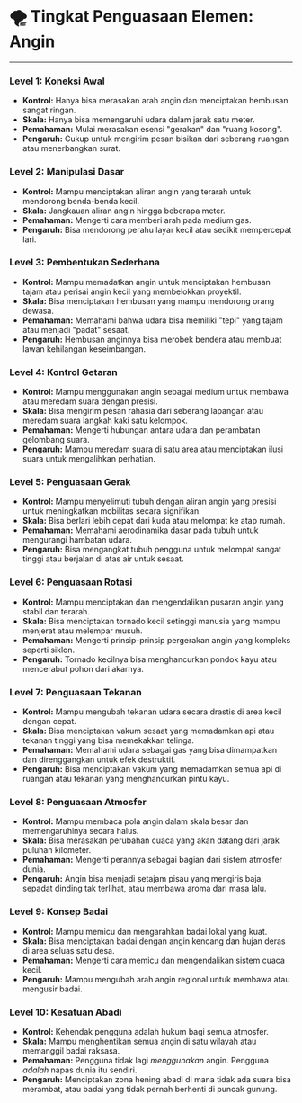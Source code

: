 # 🌪️ Tingkat Penguasaan Elemen: Angin

---

### Level 1: Koneksi Awal
*   **Kontrol:** Hanya bisa merasakan arah angin dan menciptakan hembusan sangat ringan.
*   **Skala:** Hanya bisa memengaruhi udara dalam jarak satu meter.
*   **Pemahaman:** Mulai merasakan esensi "gerakan" dan "ruang kosong".
*   **Pengaruh:** Cukup untuk mengirim pesan bisikan dari seberang ruangan atau menerbangkan surat.

### Level 2: Manipulasi Dasar
*   **Kontrol:** Mampu menciptakan aliran angin yang terarah untuk mendorong benda-benda kecil.
*   **Skala:** Jangkauan aliran angin hingga beberapa meter.
*   **Pemahaman:** Mengerti cara memberi arah pada medium gas.
*   **Pengaruh:** Bisa mendorong perahu layar kecil atau sedikit mempercepat lari.

### Level 3: Pembentukan Sederhana
*   **Kontrol:** Mampu memadatkan angin untuk menciptakan hembusan tajam atau perisai angin kecil yang membelokkan proyektil.
*   **Skala:** Bisa menciptakan hembusan yang mampu mendorong orang dewasa.
*   **Pemahaman:** Memahami bahwa udara bisa memiliki "tepi" yang tajam atau menjadi "padat" sesaat.
*   **Pengaruh:** Hembusan anginnya bisa merobek bendera atau membuat lawan kehilangan keseimbangan.

### Level 4: Kontrol Getaran
*   **Kontrol:** Mampu menggunakan angin sebagai medium untuk membawa atau meredam suara dengan presisi.
*   **Skala:** Bisa mengirim pesan rahasia dari seberang lapangan atau meredam suara langkah kaki satu kelompok.
*   **Pemahaman:** Mengerti hubungan antara udara dan perambatan gelombang suara.
*   **Pengaruh:** Mampu meredam suara di satu area atau menciptakan ilusi suara untuk mengalihkan perhatian.

### Level 5: Penguasaan Gerak
*   **Kontrol:** Mampu menyelimuti tubuh dengan aliran angin yang presisi untuk meningkatkan mobilitas secara signifikan.
*   **Skala:** Bisa berlari lebih cepat dari kuda atau melompat ke atap rumah.
*   **Pemahaman:** Memahami aerodinamika dasar pada tubuh untuk mengurangi hambatan udara.
*   **Pengaruh:** Bisa mengangkat tubuh pengguna untuk melompat sangat tinggi atau berjalan di atas air untuk sesaat.

### Level 6: Penguasaan Rotasi
*   **Kontrol:** Mampu menciptakan dan mengendalikan pusaran angin yang stabil dan terarah.
*   **Skala:** Bisa menciptakan tornado kecil setinggi manusia yang mampu menjerat atau melempar musuh.
*   **Pemahaman:** Mengerti prinsip-prinsip pergerakan angin yang kompleks seperti siklon.
*   **Pengaruh:** Tornado kecilnya bisa menghancurkan pondok kayu atau mencerabut pohon dari akarnya.

### Level 7: Penguasaan Tekanan
*   **Kontrol:** Mampu mengubah tekanan udara secara drastis di area kecil dengan cepat.
*   **Skala:** Bisa menciptakan vakum sesaat yang memadamkan api atau tekanan tinggi yang bisa memekakkan telinga.
*   **Pemahaman:** Memahami udara sebagai gas yang bisa dimampatkan dan direnggangkan untuk efek destruktif.
*   **Pengaruh:** Bisa menciptakan vakum yang memadamkan semua api di ruangan atau tekanan yang menghancurkan pintu kayu.

### Level 8: Penguasaan Atmosfer
*   **Kontrol:** Mampu membaca pola angin dalam skala besar dan memengaruhinya secara halus.
*   **Skala:** Bisa merasakan perubahan cuaca yang akan datang dari jarak puluhan kilometer.
*   **Pemahaman:** Mengerti perannya sebagai bagian dari sistem atmosfer dunia.
*   **Pengaruh:** Angin bisa menjadi setajam pisau yang mengiris baja, sepadat dinding tak terlihat, atau membawa aroma dari masa lalu.

### Level 9: Konsep Badai
*   **Kontrol:** Mampu memicu dan mengarahkan badai lokal yang kuat.
*   **Skala:** Bisa menciptakan badai dengan angin kencang dan hujan deras di area seluas satu desa.
*   **Pemahaman:** Mengerti cara memicu dan mengendalikan sistem cuaca kecil.
*   **Pengaruh:** Mampu mengubah arah angin regional untuk membawa atau mengusir badai.

### Level 10: Kesatuan Abadi
*   **Kontrol:** Kehendak pengguna adalah hukum bagi semua atmosfer.
*   **Skala:** Mampu menghentikan semua angin di satu wilayah atau memanggil badai raksasa.
*   **Pemahaman:** Pengguna tidak lagi *menggunakan* angin. Pengguna *adalah* napas dunia itu sendiri.
*   **Pengaruh:** Menciptakan zona hening abadi di mana tidak ada suara bisa merambat, atau badai yang tidak pernah berhenti di puncak gunung.